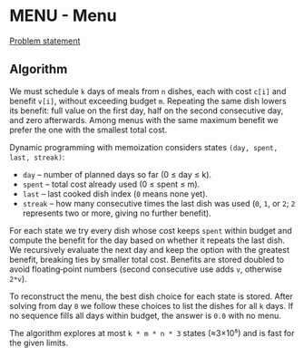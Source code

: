 # MENU - Menu

[Problem statement](https://www.spoj.com/problems/MENU/)

## Algorithm

We must schedule `k` days of meals from `n` dishes, each with cost `c[i]` and
benefit `v[i]`, without exceeding budget `m`.  Repeating the same dish lowers
its benefit: full value on the first day, half on the second consecutive day,
and zero afterwards.  Among menus with the same maximum benefit we prefer the
one with the smallest total cost.

Dynamic programming with memoization considers states `(day, spent, last, streak)`:
- `day` – number of planned days so far (0 ≤ day ≤ k).
- `spent` – total cost already used (0 ≤ spent ≤ m).
- `last` – last cooked dish index (`0` means none yet).
- `streak` – how many consecutive times the last dish was used (`0`, `1`, or `2`;
  `2` represents two or more, giving no further benefit).

For each state we try every dish whose cost keeps `spent` within budget and
compute the benefit for the day based on whether it repeats the last dish.  We
recursively evaluate the next day and keep the option with the greatest benefit,
breaking ties by smaller total cost.  Benefits are stored doubled to avoid
floating‑point numbers (second consecutive use adds `v`, otherwise `2*v`).

To reconstruct the menu, the best dish choice for each state is stored.  After
solving from day `0` we follow these choices to list the dishes for all `k` days.
If no sequence fills all days within budget, the answer is `0.0` with no menu.

The algorithm explores at most `k * m * n * 3` states (≈3×10⁵) and is fast for
the given limits.
